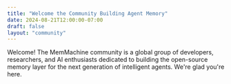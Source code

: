 ```yaml
---
title: "Welcome the Community Building Agent Memory"
date: 2024-08-21T12:00:00-07:00
draft: false
layout: "community"
---
```


Welcome! The MemMachine community is a global group of developers, researchers, and AI enthusiasts dedicated to building the open-source memory layer for the next generation of intelligent agents. We're glad you're here.
